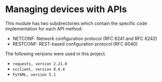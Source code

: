 # Managing devices with APIs
This module has two subdirectories which contain the specific
code implementation for each API method:
  * NETCONF: Network configuration protocol (RFC 6241 and RFC 6242)
  * RESTCONF: REST-based configuration protocol (RFC 8040)

The following versions were used in this project.
  * `requests, version 2.21.0`
  * `ncclient, version 0.6.4`
  * `PyYAML, version 5.1`
